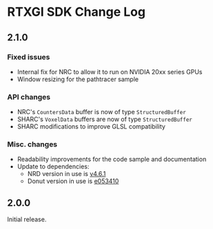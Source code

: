 # RTXGI SDK Change Log

## 2.1.0

### Fixed issues
- Internal fix for NRC to allow it to run on NVIDIA 20xx series GPUs
- Window resizing for the pathtracer sample

### API changes
- NRC's `CountersData` buffer is now of type `StructuredBuffer`
- SHARC's `VoxelData` buffers are now of type `StructuredBuffer`
- SHARC modifications to improve GLSL compatibility

### Misc. changes
- Readability improvements for the code sample and documentation
- Update to dependencies:
    - NRD version in use is [v4.6.1](https://github.com/NVIDIAGameWorks/RayTracingDenoiser/tree/db4f66f301406344211d86463d9f3ba43e74412a)
    - Donut version in use is [e053410](https://github.com/NVIDIAGameWorks/donut/tree/e05341011f82ca72dd0d37adc8ef9235ef5607b3)

## 2.0.0
Initial release.
